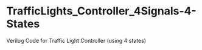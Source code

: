# TrafficLights_Controller_4Signals-4-States
Verilog Code for Traffic Light Controller (using 4 states)
